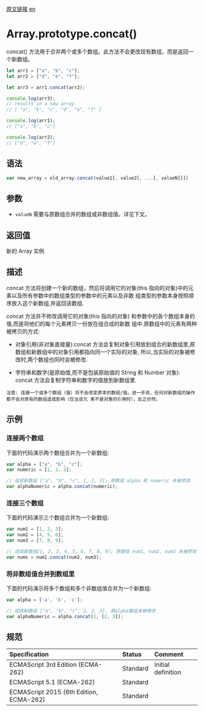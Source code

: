 <a href="https://developer.mozilla.org/zh-CN/docs/Web/JavaScript/Reference/Global_Objects/Array/concat" target="_blank">原文链接</a>
<a href="https://developer.mozilla.org/en-US/docs/Web/JavaScript/Reference/Global_Objects/Array/concat" target="_blank">en</a>

# Array.prototype.concat()

concat() 方法用于合并两个或多个数组。此方法不会更改现有数组，而是返回一个新数组。

```javascript
let arr1 = ["a", "b", "c"];
let arr2 = ["d", "e", "f"];

let arr3 = arr1.concat(arr2);

console.log(arr3);
// results in a new array
// [ "a", "b", "c", "d", "e", "f" ]

console.log(arr1);
// ["a", "b", "c"]

console.log(arr2);
// ["d", "e", "f"]
```

## 语法

```javascript
var new_array = old_array.concat(value1[, value2[, ...[, valueN]]])
```

## 参数

* `valueN` 需要与原数组合并的数组或非数组值。详见下文。

## 返回值

新的 Array 实例

## 描述

concat 方法将创建一个新的数组，然后将调用它的对象(this 指向的对象)中的元素以及所有参数中的数组类型的参数中的元素以及非数
组类型的参数本身按照顺序放入这个新数组,并返回该数组.

concat 方法并不修改调用它的对象(this 指向的对象) 和参数中的各个数组本身的值,而是将他们的每个元素拷贝一份放在组合成的新数
组中.原数组中的元素有两种被拷贝的方式:

* 对象引用(非对象直接量):concat 方法会复制对象引用放到组合的新数组里,原数组和新数组中的对象引用都指向同一个实际的对象,
所以,当实际的对象被修改时,两个数组也同时会被修改.

* 字符串和数字(是原始值,而不是包装原始值的 String 和 Number 对象): concat 方法会复制字符串和数字的值放到新数组里.

`注意: 连接一个或多个数组（值）将不会改变原本的数组/值。进一步说，任何对新数组的操作都不会对原有的数组造成影响（仅当该元
素不是对象的引用时），反之亦然。`

## 示例

### 连接两个数组

下面的代码演示两个数组合并为一个新数组:

```javascript
var alpha = ["a", "b", "c"];
var numeric = [1, 2, 3];

// 组成新数组 ["a", "b", "c", 1, 2, 3]; 原数组 alpha 和 numeric 未被修改
var alphaNumeric = alpha.concat(numeric);
```

### 连接三个数组

下面的代码演示三个数组合并为一个新数组:

```javascript
var num1 = [1, 2, 3];
var num2 = [4, 5, 6];
var num3 = [7, 8, 9];

// 组成新数组[1, 2, 3, 4, 5, 6, 7, 8, 9]; 原数组 num1, num2, num3 未被修改
var nums = num1.concat(num2, num3);
```

### 将非数组值合并到数组里

下面的代码演示将多个数组和多个非数组值合并为一个新数组:

```javascript
var alpha = ['a', 'b', 'c'];

// 组成新数组 ["a", "b", "c", 1, 2, 3], 原alpha数组未被修改
var alphaNumeric = alpha.concat(1, [2, 3]);
```

## 规范

| Specification                           | Status   | Comment            |
|:----------------------------------------|:---------|:-------------------|
| ECMAScript 3rd Edition (ECMA-262)       | Standard | Initial definition |
| ECMAScript 5.1 (ECMA-262)               | Standard |                    |
| ECMAScript 2015 (6th Edition, ECMA-262) | Standard |                    |